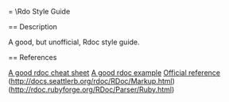 = \Rdo Style Guide

== Description

A good, but unofficial, Rdoc style guide.

== References

[A good rdoc cheat sheet](http://jan.varwig.org/wp-content/uploads/2006/09/Rdoc%20Cheat%20Sheet.pdf)
[A good rdoc example](http://blog.firsthand.ca/2010/09/ruby-rdoc-example.html)
[Official reference](http://ruby-doc.org/stdlib-2.1.1/libdoc/rdoc/rdoc/RDoc/Parser/Ruby.html)
(http://docs.seattlerb.org/rdoc/RDoc/Markup.html)
(http://rdoc.rubyforge.org/RDoc/Parser/Ruby.html)